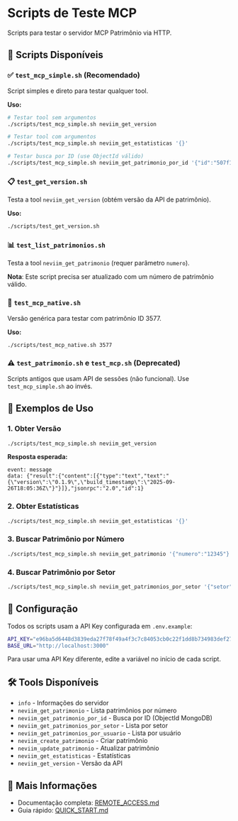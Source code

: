 # Scripts de Teste MCP

Scripts para testar o servidor MCP Patrimônio via HTTP.

## 🚀 Scripts Disponíveis

### ✅ `test_mcp_simple.sh` (Recomendado)
Script simples e direto para testar qualquer tool.

**Uso:**
```bash
# Testar tool sem argumentos
./scripts/test_mcp_simple.sh neviim_get_version

# Testar tool com argumentos
./scripts/test_mcp_simple.sh neviim_get_estatisticas '{}'

# Testar busca por ID (use ObjectId válido)
./scripts/test_mcp_simple.sh neviim_get_patrimonio_por_id '{"id":"507f1f77bcf86cd799439011"}'
```

### 📋 `test_get_version.sh`
Testa a tool `neviim_get_version` (obtém versão da API de patrimônio).

**Uso:**
```bash
./scripts/test_get_version.sh
```

### 📊 `test_list_patrimonios.sh`
Testa a tool `neviim_get_patrimonio` (requer parâmetro `numero`).

**Nota**: Este script precisa ser atualizado com um número de patrimônio válido.

### 🔧 `test_mcp_native.sh`
Versão genérica para testar com patrimônio ID 3577.

**Uso:**
```bash
./scripts/test_mcp_native.sh 3577
```

### ⚠️ `test_patrimonio.sh` e `test_mcp.sh` (Deprecated)
Scripts antigos que usam API de sessões (não funcional). Use `test_mcp_simple.sh` ao invés.

## 📝 Exemplos de Uso

### 1. Obter Versão
```bash
./scripts/test_mcp_simple.sh neviim_get_version
```

**Resposta esperada:**
```
event: message
data: {"result":{"content":[{"type":"text","text":"{\"version\":\"0.1.9\",\"build_timestamp\":\"2025-09-26T18:05:36Z\"}"}]},"jsonrpc":"2.0","id":1}
```

### 2. Obter Estatísticas
```bash
./scripts/test_mcp_simple.sh neviim_get_estatisticas '{}'
```

### 3. Buscar Patrimônio por Número
```bash
./scripts/test_mcp_simple.sh neviim_get_patrimonio '{"numero":"12345"}'
```

### 4. Buscar Patrimônio por Setor
```bash
./scripts/test_mcp_simple.sh neviim_get_patrimonios_por_setor '{"setor":"TI"}'
```

## 🔑 Configuração

Todos os scripts usam a API Key configurada em `.env.example`:
```bash
API_KEY="e96ba5d6448d3839eda27f78f49a4f3c7c84053cb0c22f1dd8b734983def2789"
BASE_URL="http://localhost:3000"
```

Para usar uma API Key diferente, edite a variável no início de cada script.

## 🛠️ Tools Disponíveis

- `info` - Informações do servidor
- `neviim_get_patrimonio` - Lista patrimônios por número
- `neviim_get_patrimonio_por_id` - Busca por ID (ObjectId MongoDB)
- `neviim_get_patrimonios_por_setor` - Lista por setor
- `neviim_get_patrimonios_por_usuario` - Lista por usuário
- `neviim_create_patrimonio` - Criar patrimônio
- `neviim_update_patrimonio` - Atualizar patrimônio
- `neviim_get_estatisticas` - Estatísticas
- `neviim_get_version` - Versão da API

## 📖 Mais Informações

- Documentação completa: [REMOTE_ACCESS.md](../REMOTE_ACCESS.md)
- Guia rápido: [QUICK_START.md](../QUICK_START.md)
